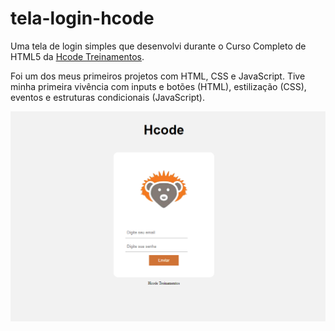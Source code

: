 # tela-login-hcode
Uma tela de login simples que desenvolvi durante o Curso Completo de HTML5 da <a href="https://github.com/hcodebr">Hcode Treinamentos</a>.

Foi um dos meus primeiros projetos com HTML, CSS e JavaScript. Tive minha primeira vivência com inputs e botões (HTML), estilização (CSS), eventos e estruturas condicionais (JavaScript).

<img src="https://github.com/GabrielLima5/imagens-projetos/blob/main/images/Tela%20Login%20Hcode.png">

